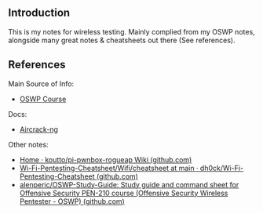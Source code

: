 ## Introduction
This is my notes for wireless testing. Mainly complied from my OSWP notes, alongside many great notes & cheatsheets out there (See references).

## References
Main Source of Info:
- [OSWP Course](https://www.offsec.com/courses/pen-210/)

Docs:
- [Aircrack-ng](https://www.aircrack-ng.org/doku.php?id=Main)

Other notes:
- [Home · koutto/pi-pwnbox-rogueap Wiki (github.com)](https://github.com/koutto/pi-pwnbox-rogueap/wiki)
- [Wi-Fi-Pentesting-Cheatsheet/Wifi/cheatsheet at main · dh0ck/Wi-Fi-Pentesting-Cheatsheet (github.com)](https://github.com/dh0ck/Wi-Fi-Pentesting-Cheatsheet/tree/main/Wifi/cheatsheet)
- [alenperic/OSWP-Study-Guide: Study guide and command sheet for Offensive Security PEN-210 course (Offensive Security Wireless Pentester - OSWP) (github.com)](https://github.com/alenperic/OSWP-Study-Guide)
